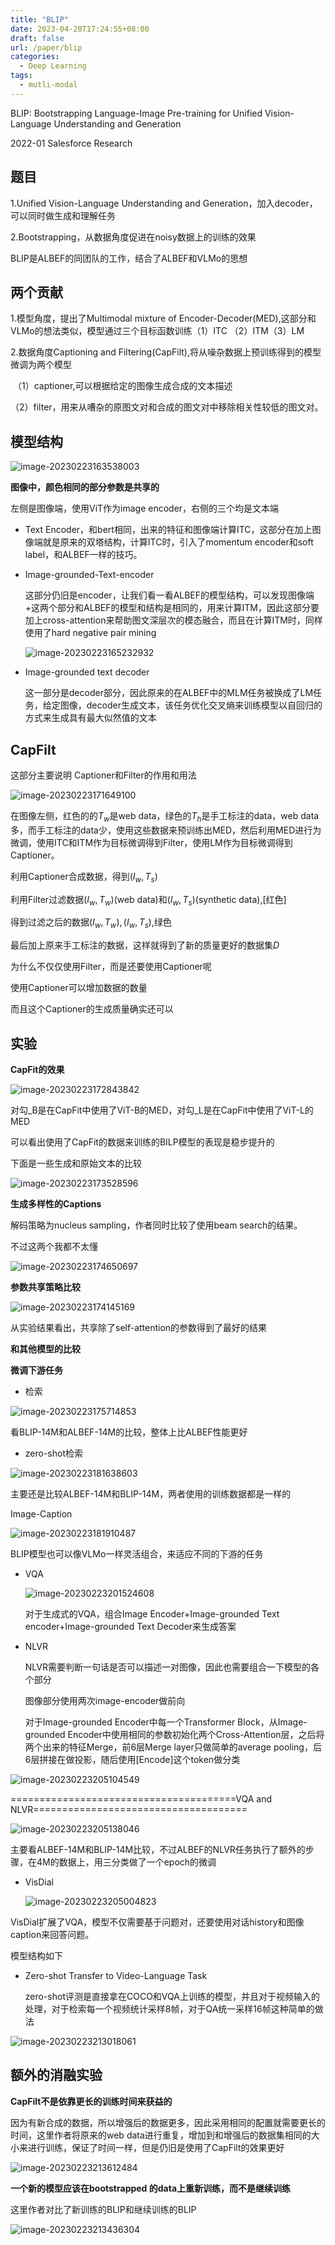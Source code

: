 ```yaml
---
title: "BLIP"
date: 2023-04-20T17:24:55+08:00
draft: false
url: /paper/blip
categories:
  - Deep Learning
tags:
  - mutli-modal
---
```

BLIP: Bootstrapping Language-Image Pre-training for Unified Vision-Language Understanding and Generation

2022-01 Salesforce Research

## 题目

1.Unified Vision-Language Understanding and Generation，加入decoder，可以同时做生成和理解任务

2.Bootstrapping，从数据角度促进在noisy数据上的训练的效果

BLIP是ALBEF的同团队的工作，结合了ALBEF和VLMo的思想

## 两个贡献

1.模型角度，提出了Multimodal mixture of Encoder-Decoder(MED),这部分和VLMo的想法类似，模型通过三个目标函数训练（1）ITC （2）ITM（3）LM

2.数据角度Captioning and Filtering(CapFilt),将从噪杂数据上预训练得到的模型微调为两个模型

​	（1）captioner,可以根据给定的图像生成合成的文本描述

​	（2）filter，用来从嘈杂的原图文对和合成的图文对中移除相关性较低的图文对。



## 模型结构

![image-20230223163538003](image-20230223163538003.png)

**图像中，颜色相同的部分参数是共享的**

左侧是图像端，使用ViT作为image encoder，右侧的三个均是文本端

- Text Encoder，和bert相同，出来的特征和图像端计算ITC，这部分在加上图像端就是原来的双塔结构，计算ITC时，引入了momentum encoder和soft label，和ALBEF一样的技巧。

- Image-grounded-Text-encoder

  这部分仍旧是encoder，让我们看一看ALBEF的模型结构，可以发现图像端+这两个部分和ALBEF的模型和结构是相同的，用来计算ITM，因此这部分要加上cross-attention来帮助图文深层次的模态融合，而且在计算ITM时，同样使用了hard negative pair mining

  ![image-20230223165232932](image-20230223165232932.png)

- Image-grounded text decoder

  这一部分是decoder部分，因此原来的在ALBEF中的MLM任务被换成了LM任务，给定图像，decoder生成文本，该任务优化交叉熵来训练模型以自回归的方式来生成具有最大似然值的文本

## CapFilt

这部分主要说明 Captioner和Filter的作用和用法



![image-20230223171649100](image-20230223171649100.png)

在图像左侧，红色的的$T_w$是web data，绿色的$T_h$是手工标注的data，web data多，而手工标注的data少，使用这些数据来预训练出MED，然后利用MED进行为微调，使用ITC和ITM作为目标微调得到Filter，使用LM作为目标微调得到Captioner。

利用Captioner合成数据，得到$(I_w,T_s)$

利用Filter过滤数据$(I_w,T_w)$(web data)和$(I_w,T_s)$(synthetic data),[红色]

得到过滤之后的数据$(I_w,T_w),(I_w,T_s)$,绿色

最后加上原来手工标注的数据，这样就得到了新的质量更好的数据集$D$

为什么不仅仅使用Filter，而是还要使用Captioner呢

使用Captioner可以增加数据的数量

而且这个Captioner的生成质量确实还可以

## 实验

**CapFit的效果**

![image-20230223172843842](image-20230223172843842.png)

对勾\_B是在CapFit中使用了ViT-B的MED，对勾\_L是在CapFit中使用了ViT-L的MED

可以看出使用了CapFit的数据来训练的BILP模型的表现是稳步提升的

下面是一些生成和原始文本的比较

![image-20230223173528596](image-20230223173528596.png)

**生成多样性的Captions**

解码策略为nucleus sampling，作者同时比较了使用beam search的结果。

不过这两个我都不太懂

![image-20230223174650697](image-20230223174650697.png)

**参数共享策略比较**

![image-20230223174145169](image-20230223174145169.png)

从实验结果看出，共享除了self-attention的参数得到了最好的结果

**和其他模型的比较**

**微调下游任务**

- 检索

![image-20230223175714853](image-20230223175714853.png)

看BLIP-14M和ALBEF-14M的比较，整体上比ALBEF性能更好

- zero-shot检索

![image-20230223181638603](image-20230223181638603.png)

主要还是比较ALBEF-14M和BLIP-14M，两者使用的训练数据都是一样的

Image-Caption

![image-20230223181910487](image-20230223181910487.png)



BLIP模型也可以像VLMo一样灵活组合，来适应不同的下游的任务

- VQA

  ![image-20230223201524608](image-20230223201524608.png)

  对于生成式的VQA，组合Image Encoder+Image-grounded Text encoder+Image-grounded Text Decoder来生成答案

- NLVR

  NLVR需要判断一句话是否可以描述一对图像，因此也需要组合一下模型的各个部分

  图像部分使用两次image-encoder做前向

  对于Image-grounded Encoder中每一个Transformer Block，从Image-grounded Encoder中使用相同的参数初始化两个Cross-Attention层，之后将两个出来的特征Merge，前6层Merge layer只做简单的average pooling，后6层拼接在做投影，随后使用[Encode]这个token做分类

![image-20230223205104549](image-20230223205104549.png)

=======================================VQA and NLVR=====================================

![image-20230223205138046](image-20230223205138046.png)

主要看ALBEF-14M和BLIP-14M比较，不过ALBEF的NLVR任务执行了额外的步骤，在4M的数据上，用三分类做了一个epoch的微调

- VisDial

  ![image-20230223205004823](image-20230223205004823.png)

VisDial扩展了VQA，模型不仅需要基于问题对，还要使用对话history和图像caption来回答问题。

模型结构如下

- Zero-shot Transfer to Video-Language Task

  zero-shot评测是直接拿在COCO和VQA上训练的模型，并且对于视频输入的处理，对于检索每一个视频统计采样8帧，对于QA统一采样16帧这种简单的做法

![image-20230223213018061](image-20230223213018061.png)

## 额外的消融实验

**CapFilt不是依靠更长的训练时间来获益的**

因为有新合成的数据，所以增强后的数据更多，因此采用相同的配置就需要更长的时间，这里作者将原来的web data进行重复，增加到和增强后的数据集相同的大小来进行训练，保证了时间一样，但是仍旧是使用了CapFilt的效果更好

![image-20230223213612484](image-20230223213612484.png)

**一个新的模型应该在bootstrapped 的data上重新训练，而不是继续训练**

这里作者对比了新训练的BLIP和继续训练的BLIP

![image-20230223213436304](image-20230223213436304.png)


